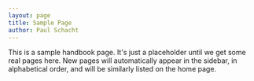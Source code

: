 ```yaml
---
layout: page
title: Sample Page
author: Paul Schacht
---
```


This is a sample handbook page. It's just a placeholder until we get some real pages here. New pages will automatically appear in the sidebar, in alphabetical order, and will be similarly listed on the home page.  
